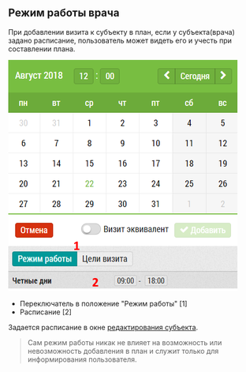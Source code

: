 ## Режим работы врача

При добавлении визита к субъекту в план, если у субъекта(врача) задано расписание, пользователь может видеть его и учесть при составлении плана.

![](../images/rep-add-schedule.png)

 - Переключатель в положение "Режим работы" [1]
 - Расписание [2]

Задается расписание в окне [редактирования субъекта](database-subject-edit.md).

> Сам режим работы никак не влияет на возможность или невозможность добавления в план и служит только для информирования пользователя.
